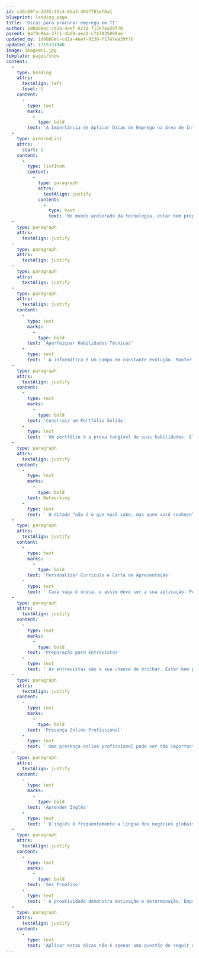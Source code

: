 ```yaml
---
id: c46c69fa-2d35-43c4-8da3-d0d7781ef6a1
blueprint: landing_page
title: 'Dicas para procurar emprego em TI'
author: 1d8886ec-cd1a-4eef-9230-f17e7ea39f70
parent: 9af0c96a-37c1-4bd9-aea2-c7b3825099ae
updated_by: 1d8886ec-cd1a-4eef-9230-f17e7ea39f70
updated_at: 1715331940
image: imagemti.jpg
template: pages/show
content:
  -
    type: heading
    attrs:
      textAlign: left
      level: 1
    content:
      -
        type: text
        marks:
          -
            type: bold
        text: 'A Importância de Aplicar Dicas de Emprego na Área de Informática'
  -
    type: orderedList
    attrs:
      start: 1
    content:
      -
        type: listItem
        content:
          -
            type: paragraph
            attrs:
              textAlign: justify
            content:
              -
                type: text
                text: 'No mundo acelerado da tecnologia, estar bem preparado para a busca de emprego é tão crucial quanto ter as habilidades técnicas necessárias. As dicas fornecidas não são apenas sugestões; elas são estratégias comprovadas que aumentam significativamente as chances de sucesso. Vamos explorar o porquê:'
  -
    type: paragraph
    attrs:
      textAlign: justify
  -
    type: paragraph
    attrs:
      textAlign: justify
  -
    type: paragraph
    attrs:
      textAlign: justify
  -
    type: paragraph
    attrs:
      textAlign: justify
    content:
      -
        type: text
        marks:
          -
            type: bold
        text: 'Aperfeiçoar Habilidades Técnicas'
      -
        type: text
        text: ' A informática é um campo em constante evolução. Manter-se atualizado com as últimas tendências e tecnologias não só demonstra comprometimento com a aprendizagem contínua, mas também garante que você seja um candidato relevante para as posições atuais.'
  -
    type: paragraph
    attrs:
      textAlign: justify
    content:
      -
        type: text
        marks:
          -
            type: bold
        text: 'Construir um Portfólio Sólido'
      -
        type: text
        text: ' Um portfólio é a prova tangível de suas habilidades. Ele permite que potenciais empregadores vejam o que você é capaz de fazer, não apenas o que você diz poder fazer. É uma representação visual do seu conhecimento e experiência.'
  -
    type: paragraph
    attrs:
      textAlign: justify
    content:
      -
        type: text
        marks:
          -
            type: bold
        text: Networking
      -
        type: text
        text: ' O ditado “não é o que você sabe, mas quem você conhece” tem um fundo de verdade, especialmente na informática. Conexões podem levar a oportunidades de emprego não anunciadas e recomendações pessoais que podem ser decisivas.'
  -
    type: paragraph
    attrs:
      textAlign: justify
    content:
      -
        type: text
        marks:
          -
            type: bold
        text: 'Personalizar Currículo e Carta de Apresentação'
      -
        type: text
        text: ' Cada vaga é única, e assim deve ser a sua aplicação. Personalizar seu currículo e carta de apresentação mostra que você dedicou tempo e esforço para entender a posição e como você se encaixa nela.'
  -
    type: paragraph
    attrs:
      textAlign: justify
    content:
      -
        type: text
        marks:
          -
            type: bold
        text: 'Preparação para Entrevistas'
      -
        type: text
        text: ' As entrevistas são a sua chance de brilhar. Estar bem preparado mostra que você é sério sobre a vaga e tem uma compreensão profunda de suas próprias habilidades e experiências.'
  -
    type: paragraph
    attrs:
      textAlign: justify
    content:
      -
        type: text
        marks:
          -
            type: bold
        text: 'Presença Online Profissional'
      -
        type: text
        text: ' Uma presença online profissional pode ser tão importante quanto um currículo. Muitos empregadores pesquisam candidatos online antes de tomar decisões de contratação. Uma presença online positiva pode reforçar sua aplicação.'
  -
    type: paragraph
    attrs:
      textAlign: justify
    content:
      -
        type: text
        marks:
          -
            type: bold
        text: 'Aprender Inglês'
      -
        type: text
        text: ' O inglês é frequentemente a língua dos negócios globais, e na informática não é diferente. Ter fluência em inglês pode abrir portas para oportunidades internacionais e colaborações.'
  -
    type: paragraph
    attrs:
      textAlign: justify
    content:
      -
        type: text
        marks:
          -
            type: bold
        text: 'Ser Proativo'
      -
        type: text
        text: ' A proatividade demonstra motivação e determinação. Empregadores querem pessoas que tomem a iniciativa e busquem ativamente resolver problemas e melhorar processos.'
  -
    type: paragraph
    attrs:
      textAlign: justify
    content:
      -
        type: text
        text: 'Aplicar estas dicas não é apenas uma questão de seguir um protocolo; é sobre maximizar suas chances em um campo onde a demanda por excelência é alta. Cada dica é uma peça do quebra-cabeça que, quando combinada, forma o quadro completo de um candidato ideal para qualquer empregador na área de informática.'
---
```

